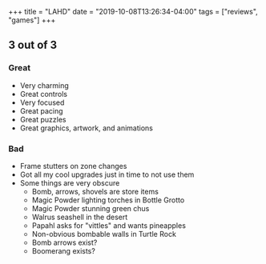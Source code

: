 +++
title = "LAHD"
date = "2019-10-08T13:26:34-04:00"
tags = ["reviews", "games"]
+++

## 3 out of 3

### Great

* Very charming
* Great controls
* Very focused
* Great pacing
* Great puzzles
* Great graphics, artwork, and animations

### Bad

* Frame stutters on zone changes
* Got all my cool upgrades just in time to not use them
* Some things are very obscure
  * Bomb, arrows, shovels are store items
  * Magic Powder lighting torches in Bottle Grotto
  * Magic Powder stunning green chus
  * Walrus seashell in the desert
  * Papahl asks for "vittles" and wants pineapples
  * Non-obvious bombable walls in Turtle Rock
  * Bomb arrows exist?
  * Boomerang exists?
